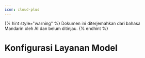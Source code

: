 ```yaml
---
icon: cloud-plus
---
```


{% hint style="warning" %}
Dokumen ini diterjemahkan dari bahasa Mandarin oleh AI dan belum ditinjau.
{% endhint %}

# Konfigurasi Layanan Model